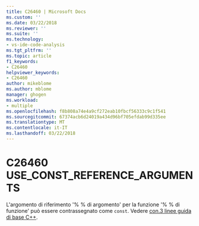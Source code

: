 ```yaml
---
title: C26460 | Microsoft Docs
ms.custom: ''
ms.date: 03/22/2018
ms.reviewer: ''
ms.suite: ''
ms.technology:
- vs-ide-code-analysis
ms.tgt_pltfrm: ''
ms.topic: article
f1_keywords:
- C26460
helpviewer_keywords:
- C26460
author: mikeblome
ms.author: mblome
manager: ghogen
ms.workload:
- multiple
ms.openlocfilehash: f8b808a74e4a9cf272eab10fbcf56333c9c1f541
ms.sourcegitcommit: 67374acb6d24019a434d96bf705efdab99d335ee
ms.translationtype: MT
ms.contentlocale: it-IT
ms.lasthandoff: 03/22/2018
---
```

# <a name="c26460-useconstreferencearguments"></a>C26460 USE_CONST_REFERENCE_ARGUMENTS

  L'argomento di riferimento '% % di argomento' per la funzione '% % di funzione' può essere contrassegnato come `const`. Vedere [con.3 linee guida di base C++](https://github.com/isocpp/CppCoreGuidelines/blob/master/CppCoreGuidelines.md#Rconst-ref).